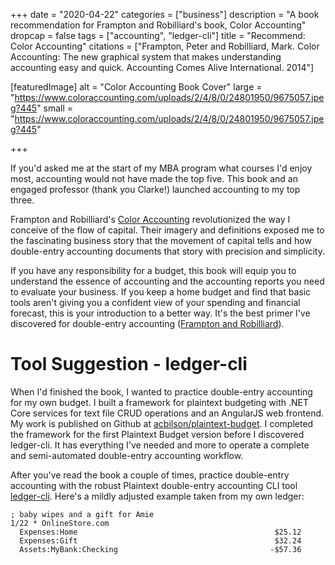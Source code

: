 +++
date = "2020-04-22"
categories = ["business"]
description = "A book recommendation for Frampton and Robilliard's book, Color Accounting"
dropcap = false
tags = ["accounting", "ledger-cli"]
title = "Recommend: Color Accounting"
citations = ["Frampton, Peter and Robilliard, Mark. Color Accounting: The new graphical system that makes understanding accounting easy and quick. Accounting Comes Alive International. 2014"]

[featuredImage]
  alt = "Color Accounting Book Cover"
  large = "https://www.coloraccounting.com/uploads/2/4/8/0/24801950/9675057.jpeg?445"
  small = "https://www.coloraccounting.com/uploads/2/4/8/0/24801950/9675057.jpeg?445"

+++

If you'd asked me at the start of my MBA program what courses I'd enjoy most, accounting would not have made the top five. This book and an engaged professor (thank you Clarke!) launched accounting to my top three.

Frampton and Robilliard's [Color Accounting](https://www.coloraccounting.com/books.html) revolutionized the way I conceive of the flow of capital. Their imagery and definitions exposed me to the fascinating business story that the movement of capital tells and how double-entry accounting documents that story with precision and simplicity.

If you have any responsibility for a budget, this book will equip you to understand the essence of accounting and the accounting reports you need to evaluate your business. If you keep a home budget and find that basic tools aren't giving you a confident view of your spending and financial forecast, this is your introduction to a better way. It's the best primer I've discovered for double-entry accounting ([Frampton and Robilliard](#citations)).

# Tool Suggestion - ledger-cli

When I'd finished the book, I wanted to practice double-entry accounting for my own budget. I built a framework for plaintext budgeting with .NET Core services for text file CRUD operations and an AngularJS web frontend. My work is published on Github at [acbilson/plaintext-budget](https://github.com/acbilson/plaintext-budget). I completed the framework for the first Plaintext Budget version before I discovered ledger-cli. It has everything I've needed and more to operate a complete and semi-automated double-entry accounting workflow.

After you've read the book a couple of times, practice double-entry accounting with the robust Plaintext double-entry accounting CLI tool [ledger-cli](https://www.ledger-cli.org/). Here's a mildly adjusted example taken from my own ledger:

```
; baby wipes and a gift for Amie
1/22 * OnlineStore.com
  Expenses:Home                                            $25.12
  Expenses:Gift                                            $32.24
  Assets:MyBank:Checking                                  -$57.36
```
